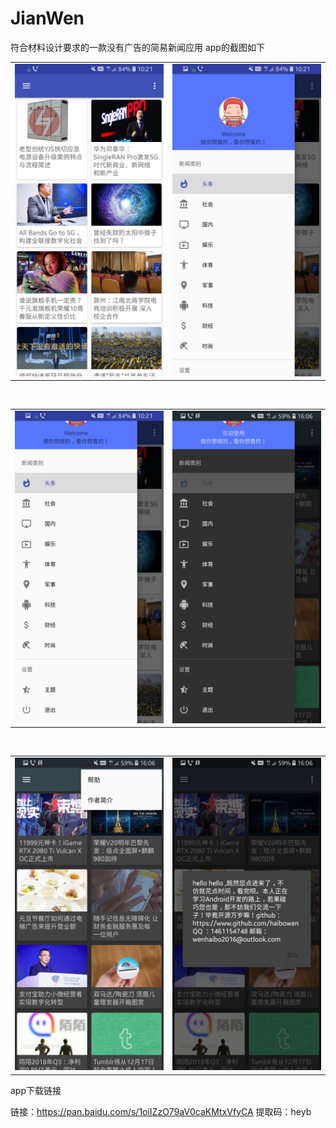# JianWen
符合材料设计要求的一款没有广告的简易新闻应用
app的截图如下
<html>

<body>


<table><tr>
<td><img src="https://github.com/haibowen/JianWen/blob/master/Screenshot_20181206-102105.jpg" width="320" height="500" border=0></td>
<td><img src="https://github.com/haibowen/JianWen/blob/master/Screenshot_20181206-102114.jpg" width="320" height="500" border=0></td>
</tr></table>

<br/>
<table><tr>
<td><img src="https://github.com/haibowen/JianWen/blob/master/Screenshot_20181206-102122.jpg" width="320" height="500" border=0></td>
<td><img src="https://github.com/haibowen/JianWen/blob/master/Screenshot_20181206-160628.jpg" width="320" height="500" border=0></td>
</tr></table>
<br/>

<table><tr>
<td><img src="https://github.com/haibowen/JianWen/blob/master/Screenshot_20181206-160638.jpg" width="320" height="500" border=0></td>
<td><img src="https://github.com/haibowen/JianWen/blob/master/Screenshot_20181206-160644.jpg" width="320" height="500" border=0></td>
</tr></table>


</body>

</html>

app下载链接

链接：https://pan.baidu.com/s/1oiIZzO79aV0caKMtxVfyCA 
提取码：heyb 








